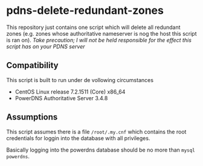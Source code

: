 # pdns-delete-redundant-zones

This repository just contains one script which will delete all redundant zones (e.g. zones whose authoritative nameserver is nog the host this script is ran on).
*Take precaution; I will not be held responsible for the effect this script has on your PDNS server*

## Compatibility
This script is built to run under de vollowing circumstances

* CentOS Linux release 7.2.1511 (Core) x86_64
* PowerDNS Authoritative Server 3.4.8

## Assumptions
This script assumes there is a file ```/root/.my.cnf``` which contains the root credentials for loggin into the database with all privileges.

Basically logging into the powerdns database should be no more than ```mysql powerdns```.
